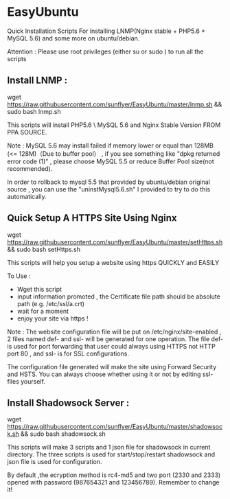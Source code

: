 # EasyUbuntu
Quick Installation Scripts For installing LNMP(Nginx stable + PHP5.6 + MySQL 5.6) and some more on ubuntu/debian.

Attention : Please use root privileges (either su or sudo ) to run all the scripts

## Install LNMP :
wget https://raw.githubusercontent.com/sunflyer/EasyUbuntu/master/lnmp.sh && sudo bash lnmp.sh

This scripts will install PHP5.6 \ MySQL 5.6 and Nginx Stable Version FROM PPA SOURCE.  

Note : MySQL 5.6 may install failed if memory lower or equal than 128MB (<= 128M)（Due to buffer pool） , if you see something like "dpkg returned error code (1)" , please choose MySQL 5.5 or reduce Buffer Pool size(not recommended).

In order to rollback to mysql 5.5 that provided by ubuntu/debian original source , you can use the "uninstMysql5.6.sh" I provided to try to do this automatically.


## Quick Setup A HTTPS Site Using Nginx
wget https://raw.githubusercontent.com/sunflyer/EasyUbuntu/master/setHttps.sh && sudo bash setHttps.sh

This scripts will help you setup a website using https QUICKLY and EASILY

To Use :  
- Wget this script  
- input information promoted , the Certificate file path should be absolute path (e.g. /etc/ssl/a.crt)
- wait for a moment
- enjoy your site via https !

Note : The website configuration file will be put on /etc/nginx/site-enabled , 2 files named def-<HOST NAME> and ssl-<HOST NAME> will be generated for one operation. The file def-<HOST NAME> is used for port forwarding that user could always using HTTPS not HTTP port 80 , and ssl-<HOST NAME> is for SSL configurations.

The configuration file generated will make the site using Forward Security and HSTS. You can always choose whether using it or not by editing ssl- files yourself.



## Install Shadowsock Server :
wget https://raw.githubusercontent.com/sunflyer/EasyUbuntu/master/shadowsock.sh && sudo bash shadowsock.sh

This scripts will make 3 scripts and 1 json file for shadowsock in current directory. The three scripts is used for start/stop/restart shadowsock and json file is used for configuration. 

By default ,the ecryption method is rc4-md5 and two port (2330 and 2333) opened with password (987654321 and 123456789).
Remember to change it!
